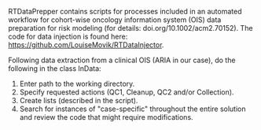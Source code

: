 RTDataPrepper contains scripts for processes included in an automated workflow for cohort-wise oncology information system (OIS) data preparation for risk modeling (for details: doi.org/10.1002/acm2.70152). The code for data injection is found here: https://github.com/LouiseMovik/RTDataInjector.  

Following data extraction from a clinical OIS (ARIA in our case), do the following in the class InData:
  1. Enter path to the working directory.
  2. Specify requested actions (QC1, Cleanup, QC2 and/or Collection).
  3. Create lists (described in the script).
  4. Search for instances of "case-specific" throughout the entire solution and review the code that might require modifications.
